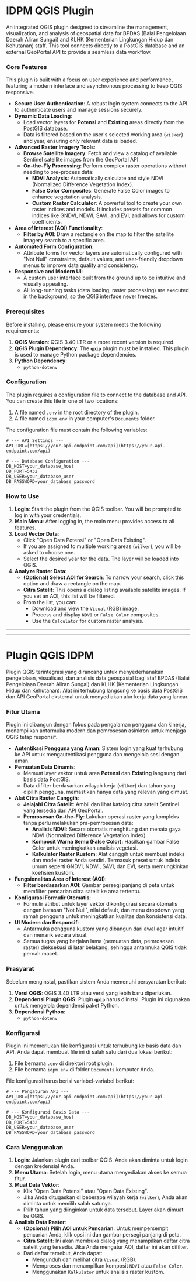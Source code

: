 # IDPM QGIS Plugin

An integrated QGIS plugin designed to streamline the management, visualization, and analysis of geospatial data for BPDAS (Balai Pengelolaan Daerah Aliran Sungai) and KLHK (Kementerian Lingkungan Hidup dan Kehutanan) staff. This tool connects directly to a PostGIS database and an external GeoPortal API to provide a seamless data workflow.

### Core Features

This plugin is built with a focus on user experience and performance, featuring a modern interface and asynchronous processing to keep QGIS responsive.

- **Secure User Authentication**: A robust login system connects to the API to authenticate users and manage sessions securely.
- **Dynamic Data Loading**:
  - Load vector layers for **Potensi** and **Existing** areas directly from the PostGIS database.
  - Data is filtered based on the user's selected working area (`wilker`) and year, ensuring only relevant data is loaded.
- **Advanced Raster Imagery Tools**:
  - **Browse Satellite Imagery**: Fetch and view a catalog of available Sentinel satellite images from the GeoPortal API.
  - **On-the-Fly Processing**: Perform complex raster operations without needing to pre-process data:
    - **NDVI Analysis**: Automatically calculate and style NDVI (Normalized Difference Vegetation Index).
    - **False Color Composites**: Generate False Color images to enhance vegetation analysis.
    - **Custom Raster Calculator**: A powerful tool to create your own raster indices and models. It includes presets for common indices like GNDVI, NDWI, SAVI, and EVI, and allows for custom coefficients.
- **Area of Interest (AOI) Functionality**:
  - **Filter by AOI**: Draw a rectangle on the map to filter the satellite imagery search to a specific area.
- **Automated Form Configuration**:
  - Attribute forms for vector layers are automatically configured with "Not Null" constraints, default values, and user-friendly dropdown menus to improve data quality and consistency.
- **Responsive and Modern UI**:
  - A custom user interface built from the ground up to be intuitive and visually appealing.
  - All long-running tasks (data loading, raster processing) are executed in the background, so the QGIS interface never freezes.

### Prerequisites

Before installing, please ensure your system meets the following requirements:

1.  **QGIS Version**: QGIS 3.40 LTR or a more recent version is required.
2.  **QGIS Plugin Dependency**: The **`qpip`** plugin must be installed. This plugin is used to manage Python package dependencies.
3.  **Python Dependency**:
    - `python-dotenv`

### Configuration

The plugin requires a configuration file to connect to the database and API. You can create this file in one of two locations:

1.  A file named `.env` in the root directory of the plugin.
2.  A file named `idpm.env` in your computer's `Documents` folder.

The configuration file must contain the following variables:

```
# --- API Settings ---
API_URL=[https://your-api-endpoint.com/api](https://your-api-endpoint.com/api)

# --- Database Configuration ---
DB_HOST=your_database_host
DB_PORT=5432
DB_USER=your_database_user
DB_PASSWORD=your_database_password
```

### How to Use

1.  **Login**: Start the plugin from the QGIS toolbar. You will be prompted to log in with your credentials.
2.  **Main Menu**: After logging in, the main menu provides access to all features.
3.  **Load Vector Data**:
    - Click "Open Data Potensi" or "Open Data Existing".
    - If you are assigned to multiple working areas (`wilker`), you will be asked to choose one.
    - Select the desired year for the data. The layer will be loaded into QGIS.
4.  **Analyze Raster Data**:
    - **(Optional) Select AOI for Search**: To narrow your search, click this option and draw a rectangle on the map.
    - **Citra Satelit**: This opens a dialog listing available satellite images. If you set an AOI, this list will be filtered.
    - From the list, you can:
      - Download and view the `Visual` (RGB) image.
      - Process and display `NDVI` or `False Color` composites.
      - Use the `Calculator` for custom raster analysis.

---

---

# Plugin QGIS IDPM

Plugin QGIS terintegrasi yang dirancang untuk menyederhanakan pengelolaan, visualisasi, dan analisis data geospasial bagi staf BPDAS (Balai Pengelolaan Daerah Aliran Sungai) dan KLHK (Kementerian Lingkungan Hidup dan Kehutanan). Alat ini terhubung langsung ke basis data PostGIS dan API GeoPortal eksternal untuk menyediakan alur kerja data yang lancar.

### Fitur Utama

Plugin ini dibangun dengan fokus pada pengalaman pengguna dan kinerja, menampilkan antarmuka modern dan pemrosesan asinkron untuk menjaga QGIS tetap responsif.

- **Autentikasi Pengguna yang Aman**: Sistem login yang kuat terhubung ke API untuk mengautentikasi pengguna dan mengelola sesi dengan aman.
- **Pemuatan Data Dinamis**:
  - Memuat layer vektor untuk area **Potensi** dan **Existing** langsung dari basis data PostGIS.
  - Data difilter berdasarkan wilayah kerja (`wilker`) dan tahun yang dipilih pengguna, memastikan hanya data yang relevan yang dimuat.
- **Alat Citra Raster Canggih**:
  - **Jelajahi Citra Satelit**: Ambil dan lihat katalog citra satelit Sentinel yang tersedia dari API GeoPortal.
  - **Pemrosesan On-the-Fly**: Lakukan operasi raster yang kompleks tanpa perlu melakukan pra-pemrosesan data:
    - **Analisis NDVI**: Secara otomatis menghitung dan menata gaya NDVI (Normalized Difference Vegetation Index).
    - **Komposit Warna Semu (False Color)**: Hasilkan gambar False Color untuk meningkatkan analisis vegetasi.
    - **Kalkulator Raster Kustom**: Alat canggih untuk membuat indeks dan model raster Anda sendiri. Termasuk preset untuk indeks umum seperti GNDVI, NDWI, SAVI, dan EVI, serta memungkinkan koefisien kustom.
- **Fungsionalitas Area of Interest (AOI)**:
  - **Filter berdasarkan AOI**: Gambar persegi panjang di peta untuk memfilter pencarian citra satelit ke area tertentu.
- **Konfigurasi Formulir Otomatis**:
  - Formulir atribut untuk layer vektor dikonfigurasi secara otomatis dengan batasan "Not Null", nilai default, dan menu dropdown yang ramah pengguna untuk meningkatkan kualitas dan konsistensi data.
- **UI Modern dan Responsif**:
  - Antarmuka pengguna kustom yang dibangun dari awal agar intuitif dan menarik secara visual.
  - Semua tugas yang berjalan lama (pemuatan data, pemrosesan raster) dieksekusi di latar belakang, sehingga antarmuka QGIS tidak pernah macet.

### Prasyarat

Sebelum menginstal, pastikan sistem Anda memenuhi persyaratan berikut:

1.  **Versi QGIS**: QGIS 3.40 LTR atau versi yang lebih baru diperlukan.
2.  **Dependensi Plugin QGIS**: Plugin **`qpip`** harus diinstal. Plugin ini digunakan untuk mengelola dependensi paket Python.
3.  **Dependensi Python**:
    - `python-dotenv`

### Konfigurasi

Plugin ini memerlukan file konfigurasi untuk terhubung ke basis data dan API. Anda dapat membuat file ini di salah satu dari dua lokasi berikut:

1.  File bernama `.env` di direktori root plugin.
2.  File bernama `idpm.env` di folder `Documents` komputer Anda.

File konfigurasi harus berisi variabel-variabel berikut:

```
# --- Pengaturan API ---
API_URL=[https://your-api-endpoint.com/api](https://your-api-endpoint.com/api)

# --- Konfigurasi Basis Data ---
DB_HOST=your_database_host
DB_PORT=5432
DB_USER=your_database_user
DB_PASSWORD=your_database_password
```

### Cara Menggunakan

1.  **Login**: Jalankan plugin dari toolbar QGIS. Anda akan diminta untuk login dengan kredensial Anda.
2.  **Menu Utama**: Setelah login, menu utama menyediakan akses ke semua fitur.
3.  **Muat Data Vektor**:
    - Klik "Open Data Potensi" atau "Open Data Existing".
    - Jika Anda ditugaskan di beberapa wilayah kerja (`wilker`), Anda akan diminta untuk memilih salah satunya.
    - Pilih tahun yang diinginkan untuk data tersebut. Layer akan dimuat ke QGIS.
4.  **Analisis Data Raster**:
    - **(Opsional) Pilih AOI untuk Pencarian**: Untuk mempersempit pencarian Anda, klik opsi ini dan gambar persegi panjang di peta.
    - **Citra Satelit**: Ini akan membuka dialog yang menampilkan daftar citra satelit yang tersedia. Jika Anda mengatur AOI, daftar ini akan difilter.
    - Dari daftar tersebut, Anda dapat:
      - Mengunduh dan melihat citra `Visual` (RGB).
      - Memproses dan menampilkan komposit `NDVI` atau `False Color`.
      - Menggunakan `Kalkulator` untuk analisis raster kustom.
